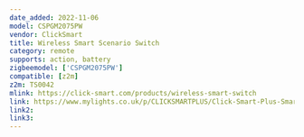 ```yaml
---
date_added: 2022-11-06
model: CSPGM2075PW
vendor: ClickSmart
title: Wireless Smart Scenario Switch
category: remote
supports: action, battery
zigbeemodel: ['CSPGM2075PW']
compatible: [z2m]
z2m: TS0042
mlink: https://click-smart.com/products/wireless-smart-switch
link: https://www.mylights.co.uk/p/CLICKSMARTPLUS/Click-Smart-Plus-Smart-Scenario-Switch-White-Battery-Powered-Wireless/CSPGM2075PW
link2: 
link3: 
---
```

